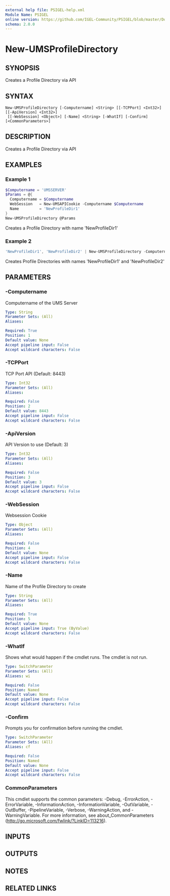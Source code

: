 ```yaml
---
external help file: PSIGEL-help.xml
Module Name: PSIGEL
online version: https://github.com/IGEL-Community/PSIGEL/blob/master/Docs/New-UMSProfileDirectory.md
schema: 2.0.0
---
```


# New-UMSProfileDirectory

## SYNOPSIS
Creates a Profile Directory via API

## SYNTAX

```
New-UMSProfileDirectory [-Computername] <String> [[-TCPPort] <Int32>] [[-ApiVersion] <Int32>]
 [[-WebSession] <Object>] [-Name] <String> [-WhatIf] [-Confirm] [<CommonParameters>]
```

## DESCRIPTION
Creates a Profile Directory via API

## EXAMPLES

### Example 1
```powershell
$Computername = 'UMSSERVER'
$Params = @{
  Computername = $Computername
  WebSession   = New-UMSAPICookie -Computername $Computername
  Name         = 'NewProfileDir1'
}
New-UMSProfileDirectory @Params
```
Creates a Profile Directory with name 'NewProfileDir1'

### Example 2
```powershell
'NewProfileDir1', 'NewProfileDir2' | New-UMSProfileDirectory -Computername 'UMSSERVER'
```

Creates Profile Directories with names 'NewProfileDir1' and 'NewProfileDir2'

## PARAMETERS

### -Computername
Computername of the UMS Server

```yaml
Type: String
Parameter Sets: (All)
Aliases:

Required: True
Position: 1
Default value: None
Accept pipeline input: False
Accept wildcard characters: False
```

### -TCPPort
TCP Port API (Default: 8443)

```yaml
Type: Int32
Parameter Sets: (All)
Aliases:

Required: False
Position: 2
Default value: 8443
Accept pipeline input: False
Accept wildcard characters: False
```

### -ApiVersion
API Version to use (Default: 3)

```yaml
Type: Int32
Parameter Sets: (All)
Aliases:

Required: False
Position: 3
Default value: 3
Accept pipeline input: False
Accept wildcard characters: False
```

### -WebSession
Websession Cookie

```yaml
Type: Object
Parameter Sets: (All)
Aliases:

Required: False
Position: 4
Default value: None
Accept pipeline input: False
Accept wildcard characters: False
```

### -Name
Name of the Profile Directory to create

```yaml
Type: String
Parameter Sets: (All)
Aliases:

Required: True
Position: 5
Default value: None
Accept pipeline input: True (ByValue)
Accept wildcard characters: False
```

### -WhatIf
Shows what would happen if the cmdlet runs.
The cmdlet is not run.

```yaml
Type: SwitchParameter
Parameter Sets: (All)
Aliases: wi

Required: False
Position: Named
Default value: None
Accept pipeline input: False
Accept wildcard characters: False
```

### -Confirm
Prompts you for confirmation before running the cmdlet.

```yaml
Type: SwitchParameter
Parameter Sets: (All)
Aliases: cf

Required: False
Position: Named
Default value: None
Accept pipeline input: False
Accept wildcard characters: False
```

### CommonParameters
This cmdlet supports the common parameters: -Debug, -ErrorAction, -ErrorVariable, -InformationAction, -InformationVariable, -OutVariable, -OutBuffer, -PipelineVariable, -Verbose, -WarningAction, and -WarningVariable. For more information, see about_CommonParameters (http://go.microsoft.com/fwlink/?LinkID=113216).

## INPUTS

## OUTPUTS

## NOTES

## RELATED LINKS
